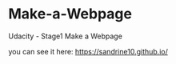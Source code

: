 # Make-a-Webpage
Udacity - Stage1 Make a Webpage

you can see it here: https://sandrine10.github.io/
